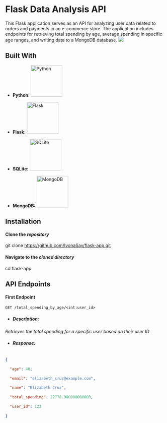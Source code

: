 # Flask Data Analysis API
This Flask application serves as an API for analyzing user data related to orders and payments in an e-commerce store. The application includes endpoints for retrieving total spending by age, average spending in specific age ranges, and writing data to a MongoDB database.
<img src="https://www.donskytech.com/wp-content/uploads/2023/04/Flask-REST-API-Server-for-Sensors.png?ezimgfmt=ng:webp/ngcb1">
## Built With
- **Python:**
  <a href="https://www.python.org/" target="_blank">
    <img src="https://www.python.org/static/community_logos/python-logo.png" alt="Python" width="100">
  </a>
- **Flask:**
  <a href="https://flask.palletsprojects.com/" target="_blank">
    <img src="https://flask.palletsprojects.com/en/2.0.x/_images/flask-logo.png" alt="Flask" width="100">
  </a>

- **SQLite:**
  <a href="https://www.sqlite.org/" target="_blank">
    <img src="https://www.sqlite.org/images/sqlite370_banner.gif" alt="SQLite" width="100">
  </a>

- **MongoDB:**
  <a href="https://www.mongodb.com/" target="_blank">
    <img src="https://webassets.mongodb.com/_com_assets/cms/mongodb-logo-rgb-j6w271g1xn.jpg" alt="MongoDB" width="100">
  </a>
## Installation
#### Clone the *repository*
git clone https://github.com/IvonaSav/flask-app.git
#### Navigate to the *cloned directory*
cd flask-app
## API Endpoints
#### First Endpoint
```http
GET /total_spending_by_age/<int:user_id>
``` 

* ##### Description: 

*Retrieves the total spending for a specific user based on their user ID*

* ##### Response:

```json

{
  
  "age": 48,
 
  "email": "elizabeth_cruz@example.com",
  
  "name": "Elizabeth Cruz",
  
  "total_spending": 22778.980000000003,
  
  "user_id": 123
  
}
``` 


  
